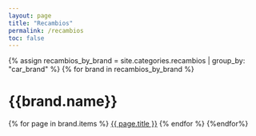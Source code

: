 ```yaml
---
layout: page
title: "Recambios"
permalink: /recambios
toc: false
---
```


{% assign recambios_by_brand = site.categories.recambios | group_by: "car_brand" %}
 {% for brand in recambios_by_brand %}
# {{brand.name}}
 {% for page in brand.items %}
  [{{ page.title }}]({{page.url}}) 
 {% endfor %}
{%endfor%}